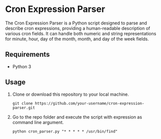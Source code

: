 # Cron Expression Parser

The Cron Expression Parser is a Python script designed to parse and describe cron expressions, providing a human-readable description of various cron fields. It can handle both numeric and string representations for minute, hour, day of the month, month, and day of the week fields.


## Requirements

- Python 3

## Usage

1. Clone or download this repository to your local machine.

   ```
   git clone https://github.com/your-username/cron-expression-parser.git
   ```
2. Go to the repo folder and execute the script with expression as command line argument.

    ```
    python cron_parser.py "* * * * * /usr/bin/find"

    ```

